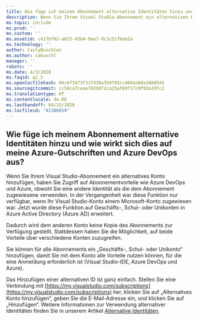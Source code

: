 ```yaml
---
title: Wie füge ich meinem Abonnement alternative Identitäten hinzu und wie wirkt sich dies auf meine Azure-Gutschriften und Azure DevOps aus?
description: Wenn Sie Ihrem Visual Studio-Abonnement ein alternatives Konto hinzufügen, haben Sie Zugriff auf Abonnementvorteile wie Azure DevOps und...
ms.topic: include
ms.prod: ''
ms.custom: ''
ms.assetid: c41fbf02-a623-43b4-9aa7-0c1c51fbda2a
ms.technology: ''
author: CaityBuschlen
ms.author: cabuschl
manager: ''
robots: ''
ms.date: 4/3/2020
ms.faqid: q1_5
ms.openlocfilehash: 04c6f3473f31f438afb9785cc460aa0da38605d5
ms.sourcegitcommit: cc58ca7ceae783b972ca25af69f17c9f92a29fc2
ms.translationtype: HT
ms.contentlocale: de-DE
ms.lasthandoff: 04/15/2020
ms.locfileid: "81386019"
---
```

## <a name="how-do-i-add-alternate-identities-to-my-subscription-and-how-does-this-impact-my-azure-credits-and-azure-devops"></a>Wie füge ich meinem Abonnement alternative Identitäten hinzu und wie wirkt sich dies auf meine Azure-Gutschriften und Azure DevOps aus?

Wenn Sie Ihrem Visual Studio-Abonnement ein alternatives Konto hinzufügen, haben Sie Zugriff auf Abonnementvorteile wie Azure DevOps und Azure, obwohl Sie eine andere Identität als die dem Abonnement zugewiesene verwenden. In der Vergangenheit war diese Funktion nur verfügbar, wenn Ihr Visual Studio-Konto einem Microsoft-Konto zugewiesen war. Jetzt wurde diese Funktion auf Geschäfts-, Schul- oder Unikonten in Azure Active Directory (Azure AD) erweitert.

Dadurch wird dem anderen Konto keine Kopie des Abonnements zur Verfügung gestellt. Stattdessen haben Sie die Möglichkeit, auf beide Vorteile über verschiedene Konten zuzugreifen.

Sie können für alle Abonnements ein „Geschäfts-, Schul- oder Unikonto“ hinzufügen, damit Sie mit dem Konto alle Vorteile nutzen können, für die eine Anmeldung erforderlich ist (Visual Studio-IDE, Azure DevOps und Azure).

Das Hinzufügen einer alternativen ID ist ganz einfach. Stellen Sie eine Verbindung mit [https://my.visualstudio.com/subscriptions](https://my.visualstudio.com/subscriptions) her, klicken Sie auf „Alternatives Konto hinzufügen“, geben Sie die E-Mail-Adresse ein, und klicken Sie auf „Hinzufügen“. Weitere Informationen zur Verwendung alternativer Identitäten finden Sie in unserem Artikel [Alternative Identitäten](https://docs.microsoft.com/visualstudio/subscriptions/vs-alternate-identity).
